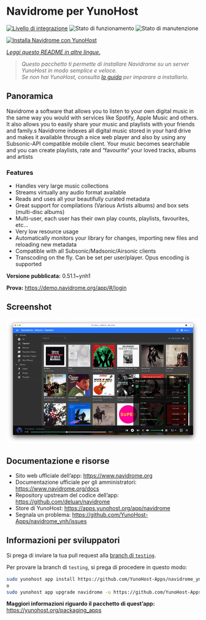 <!--
N.B.: Questo README è stato automaticamente generato da <https://github.com/YunoHost/apps/tree/master/tools/readme_generator>
NON DEVE essere modificato manualmente.
-->

# Navidrome per YunoHost

[![Livello di integrazione](https://dash.yunohost.org/integration/navidrome.svg)](https://dash.yunohost.org/appci/app/navidrome) ![Stato di funzionamento](https://ci-apps.yunohost.org/ci/badges/navidrome.status.svg) ![Stato di manutenzione](https://ci-apps.yunohost.org/ci/badges/navidrome.maintain.svg)

[![Installa Navidrome con YunoHost](https://install-app.yunohost.org/install-with-yunohost.svg)](https://install-app.yunohost.org/?app=navidrome)

*[Leggi questo README in altre lingue.](./ALL_README.md)*

> *Questo pacchetto ti permette di installare Navidrome su un server YunoHost in modo semplice e veloce.*  
> *Se non hai YunoHost, consulta [la guida](https://yunohost.org/install) per imparare a installarlo.*

## Panoramica

Navidrome a software that allows you to listen to your own digital music in the same way you would with services like Spotify, Apple Music and others. It also allows you to easily share your music and playlists with your friends and family.s
Navidrome indexes all digital music stored in your hard drive and makes it available through a nice web player and also by using any Subsonic-API compatible mobile client. Your music becomes searchable and you can create playlists, rate and “favourite” your loved tracks, albums and artists

### Features

- Handles very large music collections
- Streams virtually any audio format available
- Reads and uses all your beautifully curated metadata
- Great support for compilations (Various Artists albums) and box sets (multi-disc albums)
- Multi-user, each user has their own play counts, playlists, favourites, etc...
- Very low resource usage
- Automatically monitors your library for changes, importing new files and reloading new metadata
- Compatible with all Subsonic/Madsonic/Airsonic clients
- Transcoding on the fly. Can be set per user/player. Opus encoding is supported


**Versione pubblicata:** 0.51.1~ynh1

**Prova:** <https://demo.navidrome.org/app/#/login>

## Screenshot

![Screenshot di Navidrome](./doc/screenshots/ss-desktop-player.png)

## Documentazione e risorse

- Sito web ufficiale dell’app: <https://www.navidrome.org>
- Documentazione ufficiale per gli amministratori: <https://www.navidrome.org/docs>
- Repository upstream del codice dell’app: <https://github.com/deluan/navidrome>
- Store di YunoHost: <https://apps.yunohost.org/app/navidrome>
- Segnala un problema: <https://github.com/YunoHost-Apps/navidrome_ynh/issues>

## Informazioni per sviluppatori

Si prega di inviare la tua pull request alla [branch di `testing`](https://github.com/YunoHost-Apps/navidrome_ynh/tree/testing).

Per provare la branch di `testing`, si prega di procedere in questo modo:

```bash
sudo yunohost app install https://github.com/YunoHost-Apps/navidrome_ynh/tree/testing --debug
o
sudo yunohost app upgrade navidrome -u https://github.com/YunoHost-Apps/navidrome_ynh/tree/testing --debug
```

**Maggiori informazioni riguardo il pacchetto di quest’app:** <https://yunohost.org/packaging_apps>
